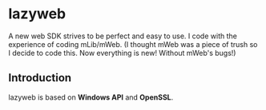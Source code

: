 # lazyweb
A new web SDK strives to be perfect and easy to use. I code with the experience of coding mLib/mWeb. (I thought mWeb was a piece of trush so I decide to code this. Now everything is new! Without mWeb's bugs!)

## Introduction
lazyweb is based on **Windows API** and **OpenSSL**.
